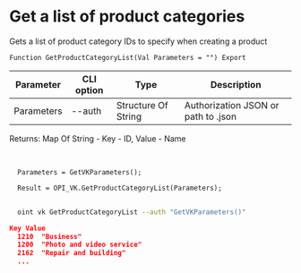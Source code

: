 ﻿---
sidebar_position: 1
---

# Get a list of product categories
 Gets a list of product category IDs to specify when creating a product



`Function GetProductCategoryList(Val Parameters = "") Export`

  | Parameter | CLI option | Type | Description |
  |-|-|-|-|
  | Parameters | --auth | Structure Of String | Authorization JSON or path to .json |

  
  Returns:  Map Of String - Key - ID, Value - Name

<br/>




```bsl title="Code example"
  Parameters = GetVKParameters();
  
  Result = OPI_VK.GetProductCategoryList(Parameters);
```



```sh title="CLI command example"
    
  oint vk GetProductCategoryList --auth "GetVKParameters()"

```

```json title="Result"
Key Value
  1210	"Business"
  1200	"Photo and video service"
  2162	"Repair and building"
  ...
```
